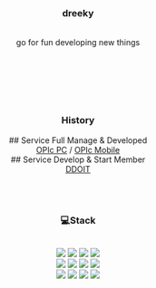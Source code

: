 <div align = "center">

<br/>
<h3>dreeky</h3><br/>
go for fun developing new things


<br/><br/>
<!-- [![Gmail Badge](https://img.shields.io/badge/Gmail-d14836?style=flat-square&logo=Gmail&logoColor=white&link=mailto:jinnyong44@gmail.com)](mailto:jinnyong44@gmail.com) -->
<br/><br/>
<h3>History</h3>
 ## Service Full Manage & Developed
 <br>
 <a href="opic.or.kr">OPIc PC</a> / <a href="m.opic.or.kr">OPIc Mobile</a><br>
 ## Service Develop & Start Member
 <br>
 <a href="ddoit.nerdfrenz.com">DDOIT</a>
 
<br/><br/>
 
<h3>💻Stack</h3>
 
<br/>

<img src="https://img.shields.io/badge/C-A8B9CC?style=flat-square&logo=C&logoColor=white"/>
<img src="https://img.shields.io/badge/HTML-E34F26?style=flat-square&logo=HTML5&logoColor=white"/>
<img src="https://img.shields.io/badge/CSS-1572B6?style=flat-square&logo=CSS3&logoColor=white"/>
<img src="https://img.shields.io/badge/JavaScript-F7DF1E?style=flat-square&logo=JavaScript&logoColor=white"/><br>
<img src="https://img.shields.io/badge/Vue.js-4FC08D?style=flat-square&logo=Vue.js&logoColor=white"/>
<img src="https://img.shields.io/badge/firebase-%23039BE5.svg?style=for-the-badge&logo=firebase"/>
<img src="https://img.shields.io/badge/Git-F05032?style=flat-square&logo=Git&logoColor=white"/>
<img src="https://img.shields.io/badge/spring-%236DB33F.svg?style=for-the-badge&logo=spring&logoColor=white"/><br>
<img src="https://img.shields.io/badge/Quasar-16B7FB?style=for-the-badge&logo=quasar&logoColor=black"/>
<img src="https://img.shields.io/badge/node.js-6DA55F?style=for-the-badge&logo=node.js&logoColor=white"/>
<img src="https://img.shields.io/badge/java-%23ED8B00.svg?style=for-the-badge&logo=java&logoColor=white"/>
<img src="https://img.shields.io/badge/Oracle-F80000?style=for-the-badge&logo=oracle&logoColor=white"/>

</div>

<br/>
